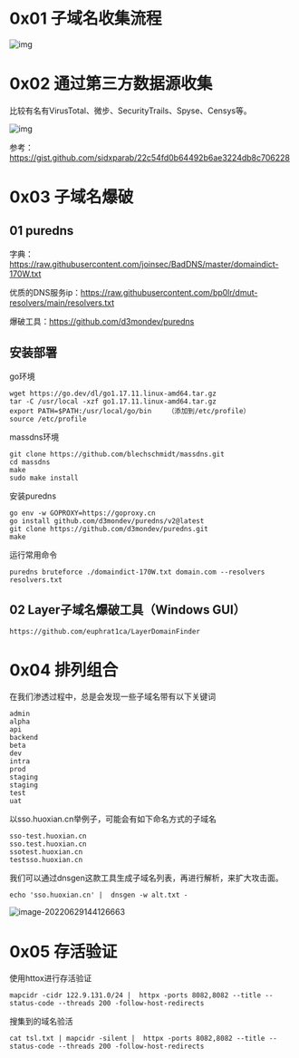 # 0x01 子域名收集流程

![img](https://cdn.jsdelivr.net/gh/R1card0-tutu/R1card0-tutu@main/img/202206291448060.png)

# 0x02 通过第三方数据源收集

比较有名有VirusTotal、微步、SecurityTrails、Spyse、Censys等。

![img](https://huoxian-community.oss-cn-beijing.aliyuncs.com/2021-07-12/1edcb8afc7e68dec55fc9a6c55679080)

参考：https://gist.github.com/sidxparab/22c54fd0b64492b6ae3224db8c706228

# 0x03 子域名爆破

## 01 puredns

字典：https://raw.githubusercontent.com/joinsec/BadDNS/master/domaindict-170W.txt

优质的DNS服务ip：https://raw.githubusercontent.com/bp0lr/dmut-resolvers/main/resolvers.txt

爆破工具：https://github.com/d3mondev/puredns

## 安装部署

go环境

```
wget https://go.dev/dl/go1.17.11.linux-amd64.tar.gz
tar -C /usr/local -xzf go1.17.11.linux-amd64.tar.gz
export PATH=$PATH:/usr/local/go/bin    （添加到/etc/profile）
source /etc/profile
```

massdns环境

```
git clone https://github.com/blechschmidt/massdns.git
cd massdns
make
sudo make install
```

安装puredns

```
go env -w GOPROXY=https://goproxy.cn
go install github.com/d3mondev/puredns/v2@latest
git clone https://github.com/d3mondev/puredns.git
make
```

运行常用命令

```
puredns bruteforce ./domaindict-170W.txt domain.com --resolvers resolvers.txt
```

## 02 Layer子域名爆破工具（Windows GUI）

```
https://github.com/euphrat1ca/LayerDomainFinder
```

# 0x04 排列组合

在我们渗透过程中，总是会发现一些子域名带有以下关键词

```
admin
alpha
api
backend
beta
dev
intra
prod
staging
staging
test
uat
```

以sso.huoxian.cn举例子，可能会有如下命名方式的子域名

```
sso-test.huoxian.cn
sso.test.huoxian.cn
ssotest.huoxian.cn
testsso.huoxian.cn
```

我们可以通过dnsgen这款工具生成子域名列表，再进行解析，来扩大攻击面。

```
echo 'sso.huoxian.cn' |  dnsgen -w alt.txt - 
```

![image-20220629144126663](https://cdn.jsdelivr.net/gh/R1card0-tutu/R1card0-tutu@main/img/202206291441992.png)

# 0x05 存活验证

使用httox进行存活验证

```
mapcidr -cidr 122.9.131.0/24 |  httpx -ports 8082,8082 --title --status-code --threads 200 -follow-host-redirects
```

搜集到的域名验活

```
cat tsl.txt | mapcidr -silent |  httpx -ports 8082,8082 --title --status-code --threads 200 -follow-host-redirects
```


